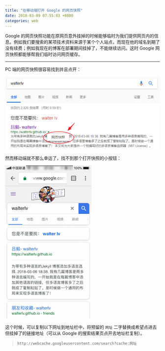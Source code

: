 ```yaml
---
title: "在移动端打开 Google 的网页快照"
date: 2018-03-09 07:55:03 +0800
categories: web
---
```


Google 的网页快照功能在原网页意外挂掉的时候能够临时为我们提供网页内的信息。例如我们要搜索的某项技术资料来源于某个个人站点，而现在他的域名到期了没有续费；例如我现在的博客在部署期间挂掉了，不能继续访问。这时 Google 网页快照都能够帮我们临时访问网页缓存。

---


PC 端的网页快照很容易找到并且点开：

![网页快照](/static/posts/2018-03-09-07-49-20.png)

然而移动端就不那么幸运了，找不到那个打开快照的小按钮：

![移动端没有网页快照](/static/posts/2018-03-09-07-52-46.png)

这个时候，可以复制以下网址到地址栏中，将预留的 `网址` 二字替换成希望点进去但挂掉了的链接地址（可以从 Google 的搜索结果页点开去地址栏复制）。

> ```
> http://webcache.googleusercontent.com/search?cache:网址
> ```
